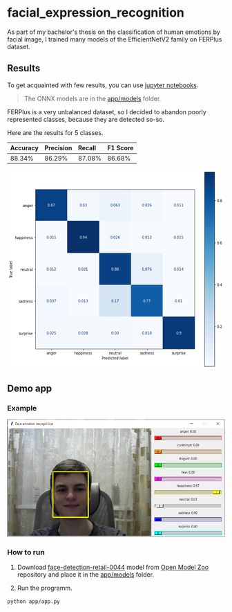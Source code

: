 # facial_expression_recognition
As part of my bachelor's thesis on the classification of human emotions by facial image, I trained many models of the EfficientNetV2 family on FERPlus dataset.  

## Results
To get acquainted with few results, you can use [jupyter notebooks](/notebooks/).  

>The ONNX models are in the [app/models](/app/models/) folder.  

FERPlus is a very unbalanced dataset, so I decided to abandon poorly represented classes, because they are detected so-so.  

Here are the results for 5 classes.

| Accuracy | Precision | Recall | F1 Score |
| :------- | :-------- | :----- | :------- |
| 88.34%   | 86.29%    | 87.08% | 86.68%   |

![confusion_matrix](/resources/confusion_matrix.png)

## Demo app
### Example
![app_window](/resources/app_window.bmp)

### How to run
1. Download [face-detection-retail-0044](https://github.com/openvinotoolkit/open_model_zoo/tree/master/models/public/face-detection-retail-0044) model from [Open Model Zoo](https://github.com/openvinotoolkit/open_model_zoo) repository and place it in the [app/models](/app/models/) folder.

2. Run the programm.
```
python app/app.py
```
